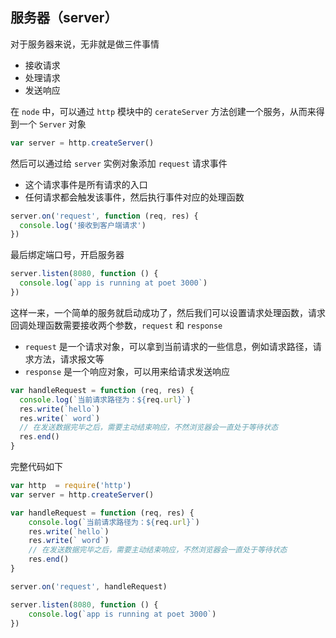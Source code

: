 ## 服务器（server）

对于服务器来说，无非就是做三件事情

* 接收请求
* 处理请求
* 发送响应

在 `node` 中，可以通过 `http` 模块中的 `cerateServer` 方法创建一个服务，从而来得到一个 `Server` 对象

```js
var server = http.createServer()
```

然后可以通过给 `server` 实例对象添加 `request` 请求事件

* 这个请求事件是所有请求的入口
* 任何请求都会触发该事件，然后执行事件对应的处理函数

```js
server.on('request', function (req, res) {
  console.log('接收到客户端请求')
})
```

最后绑定端口号，开启服务器

```js
server.listen(8080, function () {
  console.log(`app is running at poet 3000`)
})
```

这样一来，一个简单的服务就启动成功了，然后我们可以设置请求处理函数，请求回调处理函数需要接收两个参数，`request` 和 `response`

* `request` 是一个请求对象，可以拿到当前请求的一些信息，例如请求路径，请求方法，请求报文等
* `response` 是一个响应对象，可以用来给请求发送响应

```js
var handleRequest = function (req, res) {
  console.log(`当前请求路径为：${req.url}`)
  res.write(`hello`)
  res.write(` word`)
  // 在发送数据完毕之后，需要主动结束响应，不然浏览器会一直处于等待状态
  res.end()
}
```

完整代码如下

```js
var http  = require('http')
var server = http.createServer()

var handleRequest = function (req, res) {
    console.log(`当前请求路径为：${req.url}`)
    res.write(`hello`)
    res.write(` word`)
    // 在发送数据完毕之后，需要主动结束响应，不然浏览器会一直处于等待状态
    res.end()
}

server.on('request', handleRequest)

server.listen(8080, function () {
    console.log(`app is running at poet 3000`)
})
```